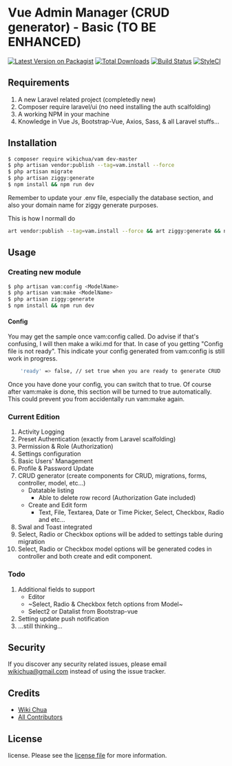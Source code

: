 # Vue Admin Manager (CRUD generator) - Basic (TO BE ENHANCED)

[![Latest Version on Packagist][ico-version]][link-packagist]
[![Total Downloads][ico-downloads]][link-downloads]
[![Build Status][ico-travis]][link-travis]
[![StyleCI][ico-styleci]][link-styleci]

## Requirements

1. A new Laravel related project (completedly new)
2. Composer require laravel/ui (no need installing the auth scalfolding)
3. A working NPM in your machine
4. Knowledge in Vue Js, Bootstrap-Vue, Axios, Sass, & all Laravel stuffs...

## Installation

``` bash
$ composer require wikichua/vam dev-master
$ php artisan vendor:publish --tag=vam.install --force
$ php artisan migrate
$ php artisan ziggy:generate
$ npm install && npm run dev
```

Remember to update your .env file, especially the database section, and also your domain name for ziggy generate purposes.

This is how I normall do

``` bash
art vendor:publish --tag=vam.install --force && art ziggy:generate && npm run watch-poll
```

## Usage

### Creating new module

```bash
$ php artisan vam:config <ModelName>
$ php artisan vam:make <ModelName>
$ php artisan ziggy:generate
$ npm install && npm run dev
```

#### Config

You may get the sample once vam:config called. Do advise if that's confusing, I will then make a wiki.md for that.
In case of you getting "Config file is not ready". This indicate your config generated from vam:config is still work in progress.

```bash
    'ready' => false, // set true when you are ready to generate CRUD
```

Once you have done your config, you can switch that to true. Of course after vam:make is done, this section will be turned to true automatically.
This could prevent you from accidentally run vam:make again.

### Current Edition

1. Activity Logging
1. Preset Authentication (exactly from Laravel scalfolding)
1. Permission & Role (Authorization)
1. Settings configuration
1. Basic Users' Management
1. Profile & Password Update
1. CRUD generator (create components for CRUD, migrations, forms, controller, model, etc...)
    - Datatable listing
        - Able to delete row record (Authorization Gate included)
    - Create and Edit form
        - Text, File, Textarea, Date or Time Picker, Select, Checkbox, Radio and etc...
1. Swal and Toast integrated
1. Select, Radio or Checkbox options will be added to settings table during migration
1. Select, Radio or Checkbox model options will be generated codes in controller and both create and edit component. 

### Todo

1. Additional fields to support
	- Editor
	- ~Select, Radio & Checkbox fetch options from Model~
    - Select2 or Datalist from Bootstrap-vue
1. Setting update push notification
1. ...still thinking...

## Security

If you discover any security related issues, please email wikichua@gmail.com instead of using the issue tracker.

## Credits

- [Wiki Chua][link-author]
- [All Contributors][link-contributors]

## License

license. Please see the [license file](license.md) for more information.

[ico-version]: https://img.shields.io/packagist/v/wikichua/vam.svg?style=flat-square
[ico-downloads]: https://img.shields.io/packagist/dt/wikichua/vam.svg?style=flat-square
[ico-travis]: https://img.shields.io/travis/wikichua/vam/master.svg?style=flat-square
[ico-styleci]: https://styleci.io/repos/12345678/shield

[link-packagist]: https://packagist.org/packages/wikichua/vam
[link-downloads]: https://packagist.org/packages/wikichua/vam
[link-travis]: https://travis-ci.org/wikichua/vam
[link-styleci]: https://styleci.io/repos/12345678
[link-author]: https://github.com/wikichua
[link-contributors]: ../../contributors
